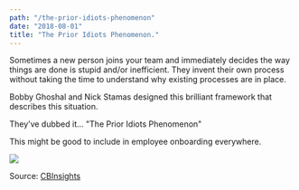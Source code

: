 ```yaml
---
path: "/the-prior-idiots-phenomenon"
date: "2018-08-01"
title: "The Prior Idiots Phenomenon."
---
```

Sometimes a new person joins your team and immediately decides the way things are done is stupid and/or inefficient. They invent their own process without taking the time to understand why existing processes are in place.  

Bobby Ghoshal and Nick Stamas designed this brilliant framework that describes this situation.  

They’ve dubbed it... "The Prior Idiots Phenomenon"

This might be good to include in employee onboarding everywhere.  

![](https://cdn-images-1.medium.com/max/1600/1*nczAnbyi86of-G4NvuTIYg.jpeg)

Source: [CBInsights](https://twitter.com/cbinsights/status/1023528249073262597?lang=en)
